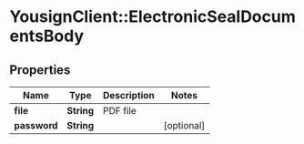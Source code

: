 # YousignClient::ElectronicSealDocumentsBody

## Properties
Name | Type | Description | Notes
------------ | ------------- | ------------- | -------------
**file** | **String** | PDF file | 
**password** | **String** |  | [optional] 

